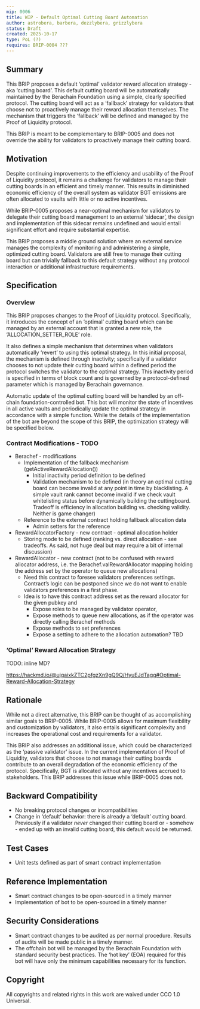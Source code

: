 ```yaml
---
mip: 0006
title: WIP - Default Optimal Cutting Board Automation
author: astrobera, barbera, dezzlybera, grizzlybera
status: Draft
created: 2025-10-17
type: PoL (?)
requires: BRIP-0004 ???
---
```


## Summary

This BRIP proposes a default ‘optimal’ validator reward allocation strategy - aka ‘cutting board’. This default cutting board will be automatically maintained by the Berachain Foundation using a simple, clearly specified protocol. The cutting board will act as a ‘fallback’ strategy for validators that choose not to proactively manage their reward allocation themselves. The mechanism that triggers the ‘fallback’ will be defined and managed by the Proof of Liquidity protocol.

This BRIP is meant to be complementary to BRIP-0005 and does not override the ability for validators to proactively manage their cutting board.

## Motivation

Despite continuing improvements to the efficiency and usability of the Proof of Liquidity protocol, it remains a challenge for validators to manage their cutting boards in an efficient and timely manner. This results in diminished economic efficiency of the overall system as validator BGT emissions are often allocated to vaults with little or no active incentives.

While BRIP-0005 proposes a near-optimal mechanism for validators to delegate their cutting board management to an external ‘sidecar’, the design and implementation of this sidecar remains undefined and would entail significant effort and require substantial expertise.

This BRIP proposes a middle ground solution where an external service manages the complexity of monitoring and administering a simple, optimized cutting board. Validators are still free to manage their cutting board but can trivially fallback to this default strategy without any protocol interaction or additional infrastructure requirements.

## Specification

### Overview

This BRIP proposes changes to the Proof of Liquidity protocol. Specifically, it introduces the concept of an ‘optimal’ cutting board which can be managed by an external account that is granted a new role, the ‘ALLOCATION_SETTER_ROLE’ role.

It also defines a simple mechanism that determines when validators automatically ‘revert’ to using this optimal strategy. In this initial proposal, the mechanism is defined through inactivity; specifically if a validator chooses to not update their cutting board within a defined period the protocol switches the validator to the optimal strategy. This inactivity period is specified in terms of block count and is governed by a protocol-defined parameter which is managed by Berachain governance.

Automatic update of the optimal cutting board will be handled by an off-chain foundation-controlled bot. This bot will monitor the state of incentives in all active vaults and periodically update the optimal strategy in accordance with a simple function. While the details of the implementation of the bot are beyond the scope of this BRIP, the optimization strategy will be specified below.

### Contract Modifications - TODO

* Berachef - modifications
  * Implementation of the fallback mechanism (getActiveRewardAllocation())
    * Initial inactivity period definition to be defined
    * Validation mechanism to be defined
(in theory an optimal cutting board can become invalid at any point in time by blacklisting. A simple vault rank cannot become invalid if we check vault whitelisting status before dynamically building the cuttingboard. Tradeoff is efficiency in allocation building vs. checking validity. Neither is game changer)
  * Reference to the external contract holding fallback allocation data
    * Admin setters for the reference
* RewardAllocatorFactory - new contract - optimal allocation holder
  * Storing mode to be defined
(ranking vs. direct allocation - see tradeoffs. As said, not huge deal but may require a bit of internal discussion)
* RewardAllocator - new contract (not to be confused with reward allocator address, i.e. the Berachef.valRewardAllocator mapping holding the address set by the operator to queue new allocations)
  * Need this contract to foresee validators preferences settings. Contract’s logic can be postponed since we do not want to enable validators preferences in a first phase.
  * Idea is to have this contract address set as the reward allocator for the given pubkey and
    * Expose roles to be managed by validator operator,
    * Expose methods to queue new allocations, as if the operator was directly calling Berachef methods
    * Expose methods to set preferences
    * Expose a setting to adhere to the allocation automation? TBD

### ‘Optimal’ Reward Allocation Strategy

TODO: inline MD?

https://hackmd.io/@ujgaixkZTC2pfgzXn9gQ9Q/HyuEJdTagg#Optimal-Reward-Allocation-Strategy

## Rationale

While not a direct alternative, this BRIP can be thought of as accomplishing similar goals to BRIP-0005.  While BRIP-0005 allows for maximum flexibility and customization by validators, it also entails significant complexity and increases the operational cost and requirements for a validator.

This BRIP also addresses an additional issue, which could be characterized as the ‘passive validator’ issue. In the current implementation of Proof of Liquidity, validators that choose to not manage their cutting boards contribute to an overall degradation of the economic efficiency of the protocol. Specifically, BGT is allocated without any incentives accrued to stakeholders. This BRIP addresses this issue while BRIP-0005 does not.

## Backward Compatibility

* No breaking protocol changes or incompatibilities
* Change in ‘default’ behavior: there is already a ‘default’ cutting board. Previously if a validator *never* changed their cutting board or - somehow - ended up with an invalid cutting board, this default would be returned.

## Test Cases

* Unit tests defined as part of smart contract implementation

## Reference Implementation

* Smart contract changes to be open-sourced in a timely manner
* Implementation of bot to be open-sourced in a timely manner

## Security Considerations

* Smart contract changes to be audited as per normal procedure. Results of audits will be made public in a timely manner.
* The offchain bot will be managed by the Berachain Foundation with standard security best practices. The ‘hot key’ (EOA) required for this bot will have only the minimum capabilities necessary for its function.

## Copyright

All copyrights and related rights in this work are waived under CCO 1.0 Universal.
